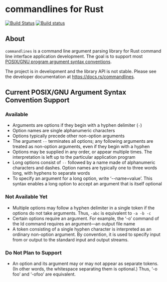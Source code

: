# commandlines for Rust

[![Build Status](https://travis-ci.org/chrissimpkins/commandlines-rust.svg?branch=master)](https://travis-ci.org/chrissimpkins/commandlines-rust) [![Build status](https://ci.appveyor.com/api/projects/status/1i4h0gsq82p4jmm9/branch/master?svg=true)](https://ci.appveyor.com/project/chrissimpkins/commandlines-rust/branch/master)

## About

`commandlines` is a command line argument parsing library for Rust command line interface application development.  The goal is to support most [POSIX/GNU program argument syntax conventions](https://www.gnu.org/software/libc/manual/html_node/Argument-Syntax.html).

The project is in development and the library API is not stable.  Please see the developer documentation at https://docs.rs/commandlines.

## Current POSIX/GNU Argument Syntax Convention Support

### Available

- Arguments are options if they begin with a hyphen delimiter (`-`)
- Option names are single alphanumeric characters
- Options typically precede other non-option arguments
- The argument `--` terminates all options; any following arguments are treated as non-option arguments, even if they begin with a hyphen
- Options may be supplied in any order, or appear multiple times. The interpretation is left up to the particular application program
- Long options consist of `--` followed by a name made of alphanumeric characters and dashes. Option names are typically one to three words long, with hyphens to separate words
- To specify an argument for a long option, write ‘--name=value’. This syntax enables a long option to accept an argument that is itself optional


### Not Available Yet

- Multiple options may follow a hyphen delimiter in a single token if the options do not take arguments. Thus, `-abc` is equivalent to `-a -b -c`
- Certain options require an argument. For example, the ‘-o’ command of the ld command requires an argument—an output file name
- A token consisting of a single hyphen character is interpreted as an ordinary non-option argument. By convention, it is used to specify input from or output to the standard input and output streams.

### Do Not Plan to Support

- An option and its argument may or may not appear as separate tokens. (In other words, the whitespace separating them is optional.) Thus, ‘-o foo’ and ‘-ofoo’ are equivalent. 